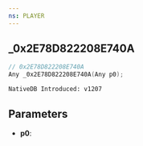 ```yaml
---
ns: PLAYER
---
```

## _0x2E78D822208E740A

```c
// 0x2E78D822208E740A
Any _0x2E78D822208E740A(Any p0);
```

```
NativeDB Introduced: v1207
```

## Parameters
* **p0**:
